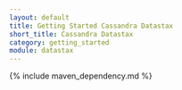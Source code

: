 ```yaml
---
layout: default
title: Getting Started Cassandra Datastax
short_title: Cassandra Datastax
category: getting_started
module: datastax
---
```


{% include maven_dependency.md %}

